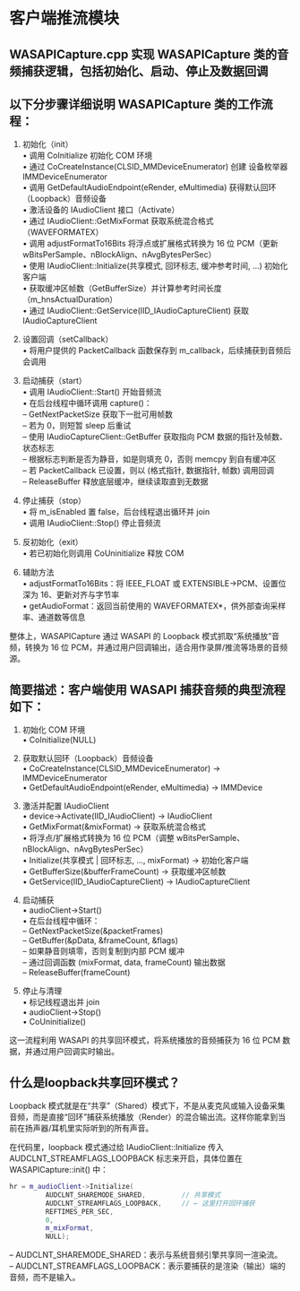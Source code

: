 # 客户端推流模块
## WASAPICapture.cpp 实现 WASAPICapture 类的音频捕获逻辑，包括初始化、启动、停止及数据回调

## 以下分步骤详细说明 WASAPICapture 类的工作流程：

1. 初始化（init）  
    • 调用 CoInitialize 初始化 COM 环境  
    • 通过 CoCreateInstance(CLSID_MMDeviceEnumerator) 创建 设备枚举器IMMDeviceEnumerator  
    • 调用 GetDefaultAudioEndpoint(eRender, eMultimedia) 获得默认回环（Loopback）音频设备  
    • 激活设备的 IAudioClient 接口（Activate）  
    • 通过 IAudioClient::GetMixFormat 获取系统混合格式（WAVEFORMATEX）  
    • 调用 adjustFormatTo16Bits 将浮点或扩展格式转换为 16 位 PCM（更新 wBitsPerSample、nBlockAlign、nAvgBytesPerSec）  
    • 使用 IAudioClient::Initialize(共享模式, 回环标志, 缓冲参考时间, …) 初始化客户端  
    • 获取缓冲区帧数（GetBufferSize）并计算参考时间长度（m_hnsActualDuration）  
    • 通过 IAudioClient::GetService(IID_IAudioCaptureClient) 获取 IAudioCaptureClient  

2. 设置回调（setCallback）  
    • 将用户提供的 PacketCallback 函数保存到 m_callback，后续捕获到音频后会调用  

3. 启动捕获（start）  
    • 调用 IAudioClient::Start() 开始音频流  
    • 在后台线程中循环调用 capture()：  
      – GetNextPacketSize 获取下一批可用帧数  
      – 若为 0，则短暂 sleep 后重试  
      – 使用 IAudioCaptureClient::GetBuffer 获取指向 PCM 数据的指针及帧数、状态标志  
      – 根据标志判断是否为静音，如是则填充 0，否则 memcpy 到自有缓冲区  
      – 若 PacketCallback 已设置，则以 (格式指针, 数据指针, 帧数) 调用回调  
      – ReleaseBuffer 释放底层缓冲，继续读取直到无数据  

4. 停止捕获（stop）  
    • 将 m_isEnabled 置 false，后台线程退出循环并 join  
    • 调用 IAudioClient::Stop() 停止音频流  

5. 反初始化（exit）  
    • 若已初始化则调用 CoUninitialize 释放 COM  

6. 辅助方法  
    • adjustFormatTo16Bits：将 IEEE_FLOAT 或 EXTENSIBLE→PCM、设置位深为 16、更新对齐与字节率  
    • getAudioFormat：返回当前使用的 WAVEFORMATEX*，供外部查询采样率、通道数等信息  

整体上，WASAPICapture 通过 WASAPI 的 Loopback 模式抓取“系统播放”音频，转换为 16 位 PCM，并通过用户回调输出，适合用作录屏/推流等场景的音频源。

## 简要描述：客户端使用 WASAPI 捕获音频的典型流程如下：

1. 初始化 COM 环境  
   • CoInitialize(NULL)  

2. 获取默认回环（Loopback）音频设备  
   • CoCreateInstance(CLSID_MMDeviceEnumerator) → IMMDeviceEnumerator  
   • GetDefaultAudioEndpoint(eRender, eMultimedia) → IMMDevice  

3. 激活并配置 IAudioClient  
   • device->Activate(IID_IAudioClient) → IAudioClient  
   • GetMixFormat(&mixFormat) → 获取系统混合格式  
   • 将浮点/扩展格式转换为 16 位 PCM（调整 wBitsPerSample、nBlockAlign、nAvgBytesPerSec）  
   • Initialize(共享模式 | 回环标志, …, mixFormat) → 初始化客户端  
   • GetBufferSize(&bufferFrameCount) → 获取缓冲区帧数  
   • GetService(IID_IAudioCaptureClient) → IAudioCaptureClient  

4. 启动捕获  
   • audioClient->Start()  
   • 在后台线程中循环：  
     – GetNextPacketSize(&packetFrames)  
     – GetBuffer(&pData, &frameCount, &flags)  
     – 如果静音则填零，否则复制到内部 PCM 缓冲  
     – 通过回调函数 (mixFormat, data, frameCount) 输出数据  
     – ReleaseBuffer(frameCount)  

5. 停止与清理  
   • 标记线程退出并 join  
   • audioClient->Stop()  
   • CoUninitialize()  

这一流程利用 WASAPI 的共享回环模式，将系统播放的音频捕获为 16 位 PCM 数据，并通过用户回调实时输出。

## 什么是loopback共享回环模式？

Loopback 模式就是在“共享”（Shared）模式下，不是从麦克风或输入设备采集音频，而是直接“回环”捕获系统播放（Render）的混合输出流。这样你能拿到当前在扬声器/耳机里实际听到的所有声音。

在代码里，loopback 模式通过给 IAudioClient::Initialize 传入 AUDCLNT_STREAMFLAGS_LOOPBACK 标志来开启，具体位置在 WASAPICapture::init() 中：

```cpp
hr = m_audioClient->Initialize(
         AUDCLNT_SHAREMODE_SHARED,         // 共享模式
         AUDCLNT_STREAMFLAGS_LOOPBACK,     // ← 这里打开回环捕获
         REFTIMES_PER_SEC, 
         0,
         m_mixFormat,
         NULL);
```

– AUDCLNT_SHAREMODE_SHARED：表示与系统音频引擎共享同一渲染流。  
– AUDCLNT_STREAMFLAGS_LOOPBACK：表示要捕获的是渲染（输出）端的音频，而不是输入。
